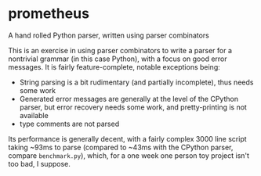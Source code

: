 # prometheus
A hand rolled Python parser, written using parser combinators

This is an exercise in using parser combinators to write a parser for a nontrivial grammar (in this case Python), with a focus on good error messages.
It is fairly feature-complete, notable exceptions being:

- String parsing is a bit rudimentary (and partially incomplete), thus needs some work
- Generated error messages are generally at the level of the CPython parser, but error recovery needs some work, and pretty-printing is not available
- type comments are not parsed

Its performance is generally decent, with a fairly complex 3000 line script taking ~93ms to parse (compared to ~43ms with the CPython parser, compare `benchmark.py`), which, for a one week one person toy project isn't too bad, I suppose.
